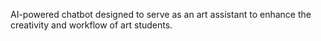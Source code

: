  AI-powered chatbot designed to serve as an art assistant to enhance the creativity and workflow of art students.
